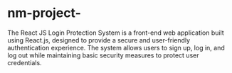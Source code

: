# nm-project-
The React JS Login Protection System is a front-end web application built using React.js, designed to provide a secure and user-friendly authentication experience. The system allows users to sign up, log in, and log out while maintaining basic security measures to protect user credentials. 
